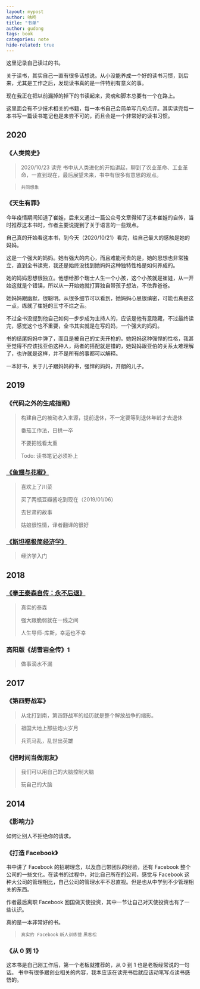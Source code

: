 ```yaml
---
layout: mypost
author: 咕咚
title: "书单"
author: gudong
tags: book 
categories: note
hide-related: true
---
```


这里记录自己读过的书。

关于读书，其实自己一直有很多话想说。从小没能养成一个好的读书习惯，到后来，尤其是工作之后，发现读书真的是一件特别有意义的事。

现在我正在把以前漏掉的掉下的书读起来，灵魂和脚本总要有一个在路上。

这里面会有不少技术相关的书籍，每一本书自己会简单写几句点评。其实读完每一本书写一篇读书笔记也是未尝不可的，而且会是一个非常好的读书习惯。

##  2020

### 《人类简史》
> 2020/10/23 读完
书中从人类进化的开始讲起，聊到了农业革命、工业革命，一直到现在，最后展望未来，书中有很多有意思的观点。

> `共同想象` 

### 《天生有罪》
今年疫情期间知道了崔娃，后来又通过一篇公众号文章得知了这本崔娃的自传，当时推荐这本书时，作者主要说提到了关于语言的一些观点。

自己真的开始看这本书，到今天（2020/10/21）看完，给自己最大的感触是她的妈妈。

这是一个强大的妈妈。她有强大的内心，而且难能可贵的是，她的思想也非常独立，直到全书读完，我还是始终没找到她妈妈这种独特性格是如何养成的。

她的妈妈思想很独立。他想给那个瑞士人生一个小孩，这个小孩就是崔娃，从一开始这就是个错误，所以从一开始她就打算独自带孩子想法，不依靠爸爸。

她妈妈跟幽默，很聪明。从很多细节可以看到，她妈妈心思很缜密，可能也真是这一点，练就了崔娃的三寸不烂之舌。

不过全书没提到他自己如何一步步成为主持人的，应该是他有意隐藏，不过最终读完，感觉这个也不重要，全书其实就是在写妈妈，一个强大的妈妈。

书的结尾妈妈中弹了，而且是被自己的丈夫开枪的。她妈妈这种强悍的性格，我甚至觉得不应该找亚伯这种人，两者的搭配就是错的，她妈妈跟亚伯的关系太难理解了，也许就是这样，并不是所有的事都可以解释。

一本好书，关于儿子跟妈妈的书，强悍的妈妈，开朗的儿子。

## 2019

### 《代码之外的生成指南》

> 构建自己的被动收入来源，提前退休，不一定要等到退休年龄才去退休
>
> 番茄工作法，日拱一卒
>
> 不要把钱看太重
>
> Todo: 读书笔记必须补上

### [《鱼翅与花椒》](https://gudong.site/2019/07/05/huajiao-yuchi.html)

> 喜欢上了川菜
>
> 买了两瓶豆瓣酱吃到现在（2019/01/06）
>
> 去甘肃的故事
>
> 姑娘很性情，译者翻译的很好

### [《斯坦福极简经济学》](https://gudong.site/2019/05/24/eco-book.html)

> 经济学入门    

## 2018

### [《拳王泰森自传：永不后退》](https://gudong.site/2018/09/28/taisen-book.html)

> 真实的泰森
>
> 强大跟脆弱就在一线之间
>
> 人生导师-库斯，幸运也不幸


### 高阳版《胡雪岩全传》1

> 做事滴水不漏


## 2017

### 《第四野战军》
> 从北打到南，第四野战军的经历就是整个解放战争的缩影。

> 祖国大地上那些炮火岁月
>
> 兵荒马乱，乱世出英雄

### 《把时间当做朋友》

> 我们可以用自己的大脑控制大脑
>
> 玩自己的大脑

## 2014

### 《影响力》

如何让别人不拒绝你的请求。

### 《打造 Facebook》

书中讲了 Facebook 的招聘理念，以及自己带团队的经验，还有 Facebook 整个公司的一些文化。在读书的过程中，对比自己所在的公司，感觉与 Facebook 这种大公司的管理相比，自己公司的管理水平不忍直视。但是也从中学到不少管理相关的东西。

作者最后离职 Facebook 回国做天使投资，其中一节让自己对天使投资也有了一些认识。

真的是一本非常好的书。

> `真实的 Facebook` `新人训练营` `黑客松`

### 《从 0 到 1》

这本书是自己刚工作后，第一个老板就推荐的，从 0 到 1 也是老板经常说的一句话。 书中有很多跟创业相关的内容，我本应该在读完书后就应该动笔写点读书感悟的。
